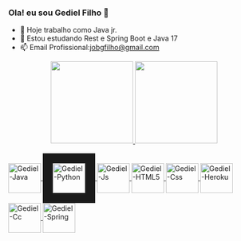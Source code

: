 ### Ola! eu sou Gediel Filho  👋

- 🔭 Hoje trabalho como Java jr.
- 🌱 Estou estudando Rest e Spring Boot e Java 17
- 📫 Email Profissional:jobgfilho@gmail.com

<div align="center">
  <a href="https://github.com/gedielf">
  <img height="165em" src="https://github-readme-stats.vercel.app/api?username=gedielf&show_icons=true&theme=dark&include_all_commits=true&count_private=true"/>
  <img height="165em" src="https://github-readme-stats.vercel.app/api/top-langs/?username=gedielf&layout=compact&langs_count=7&theme=dark"/>
</div>
  
  <div style="display: inline_block"><br>
  <img align="center" alt="Gediel-Java" height="60" width="65" border-radius: 10px src="https://img.shields.io/badge/Java-ED8B00?style=for-the-badge&logo=java&logoColor=white">
  <img align="center" alt="Gediel-Python" height="60" width="65" border="20" src="https://img.shields.io/badge/Python-3776AB?style=for-the-badge&logo=python&logoColor=white">
  <img align="center" alt="Gediel-Js" height="60" width="65" src="https://img.shields.io/badge/Javascript-ED8B00?style=for-the-badge&logo=javascript&logoColor=white">
  <img align="center" alt="Gediel-HTML5" height="60" width="65" src="https://img.shields.io/badge/Html5-6DB33F?style=for-the-badge&logo=html5&logoColor=white">
  <img align="center" alt="Gediel-Css" height="60" width="65" src="https://img.shields.io/badge/Css-ED8B00?style=for-the-badge&logo=css3&logoColor=white">
  <img align="center" alt="Gediel-Heroku" height="60" width="65" src="https://img.shields.io/badge/Heroku-993399?style=for-the-badge&logo=heroku&logoColor=white">
  <img align="center" alt="Gediel-Cc" height="60" width="65" src="https://img.shields.io/badge/C-00599C?style=for-the-badge&logo=c&logoColor=white">
  <img align="center" alt="Gediel-Spring" height="60" width="65" src="https://img.shields.io/badge/Spring-6DB33F?style=for-the-badge&logo=spring&logoColor=white">
</div>
